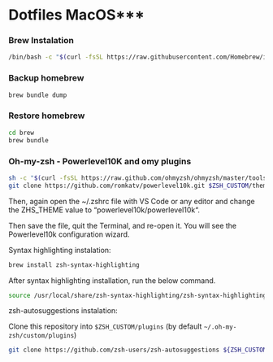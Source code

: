 # Dotfiles MacOS***

### Brew Instalation

```sh
/bin/bash -c "$(curl -fsSL https://raw.githubusercontent.com/Homebrew/install/HEAD/install.sh)"
```

### Backup homebrew

``` sh
brew bundle dump
```

### Restore homebrew

``` sh
cd brew
brew bundle
```

### Oh-my-zsh - Powerlevel10K and omy plugins

```sh
sh -c "$(curl -fsSL https://raw.github.com/ohmyzsh/ohmyzsh/master/tools/install.sh)"
git clone https://github.com/romkatv/powerlevel10k.git $ZSH_CUSTOM/themes/powerlevel10k
```

Then, again open the ~/.zshrc file with VS Code or any editor and change the ZHS_THEME value to “powerlevel10k/powerlevel10k“.

Then save the file, quit the Terminal, and re-open it. You will see the Powerlevel10k configuration wizard.

Syntax highlighting instalation:

```sh
brew install zsh-syntax-highlighting
```

After syntax highlighting installation, run the below command.

```sh
source /usr/local/share/zsh-syntax-highlighting/zsh-syntax-highlighting.zsh
```

zsh-autosuggestions instalation:

Clone this repository into `$ZSH_CUSTOM/plugins` (by default `~/.oh-my-zsh/custom/plugins`)

```sh
git clone https://github.com/zsh-users/zsh-autosuggestions ${ZSH_CUSTOM:-~/.oh-my-zsh/custom}/plugins/zsh-autosuggestions
```
